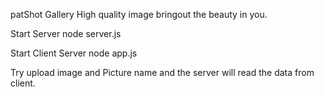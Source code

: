 patShot Gallery
High quality image bringout the beauty in you.

Start Server
node server.js

Start Client Server
node app.js

Try upload image and Picture name and the server will read the data from client.

